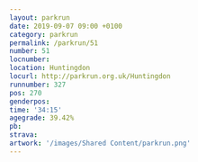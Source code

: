 ```yaml
---
layout: parkrun
date: 2019-09-07 09:00 +0100
category: parkrun
permalink: /parkrun/51
number: 51
locnumber: 
location: Huntingdon
locurl: http://parkrun.org.uk/Huntingdon
runnumber: 327
pos: 270
genderpos: 
time: '34:15'
agegrade: 39.42%
pb: 
strava: 
artwork: '/images/Shared Content/parkrun.png'
---
```

